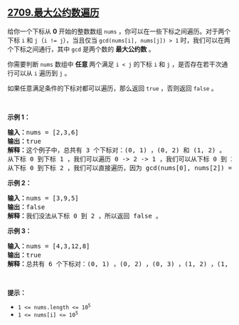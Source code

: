 ## [2709.最大公约数遍历](https://leetcode.cn/problems/greatest-common-divisor-traversal/)
<p>给你一个下标从 <strong>0</strong>&nbsp;开始的整数数组&nbsp;<code>nums</code>&nbsp;，你可以在一些下标之间遍历。对于两个下标&nbsp;<code>i</code>&nbsp;和&nbsp;<code>j</code>（<code>i != j</code>），当且仅当&nbsp;<code>gcd(nums[i], nums[j]) &gt; 1</code>&nbsp;时，我们可以在两个下标之间通行，其中&nbsp;<code>gcd</code>&nbsp;是两个数的 <strong>最大公约数</strong>&nbsp;。</p>

<p>你需要判断 <code>nums</code>&nbsp;数组中&nbsp;<strong>任意&nbsp;</strong>两个满足 <code>i &lt; j</code>&nbsp;的下标&nbsp;<code>i</code>&nbsp;和&nbsp;<code>j</code> ，是否存在若干次通行可以从 <code>i</code>&nbsp;遍历到 <code>j</code>&nbsp;。</p>

<p>如果任意满足条件的下标对都可以遍历，那么返回 <code>true</code>&nbsp;，否则返回 <code>false</code>&nbsp;。</p>

<p>&nbsp;</p>

<p><strong>示例 1：</strong></p>

<pre>
<b>输入：</b>nums = [2,3,6]
<b>输出：</b>true
<b>解释：</b>这个例子中，总共有 3 个下标对：(0, 1) ，(0, 2) 和 (1, 2) 。
从下标 0 到下标 1 ，我们可以遍历 0 -&gt; 2 -&gt; 1 ，我们可以从下标 0 到 2 是因为 gcd(nums[0], nums[2]) = gcd(2, 6) = 2 &gt; 1 ，从下标 2 到 1 是因为 gcd(nums[2], nums[1]) = gcd(6, 3) = 3 &gt; 1 。
从下标 0 到下标 2 ，我们可以直接遍历，因为 gcd(nums[0], nums[2]) = gcd(2, 6) = 2 &gt; 1 。同理，我们也可以从下标 1 到 2 因为 gcd(nums[1], nums[2]) = gcd(3, 6) = 3 &gt; 1 。
</pre>

<p><strong>示例 2：</strong></p>

<pre>
<b>输入：</b>nums = [3,9,5]
<b>输出：</b>false
<b>解释：</b>我们没法从下标 0 到 2 ，所以返回 false 。
</pre>

<p><strong>示例 3：</strong></p>

<pre>
<b>输入：</b>nums = [4,3,12,8]
<b>输出：</b>true
<b>解释：</b>总共有 6 个下标对：(0, 1) ，(0, 2) ，(0, 3) ，(1, 2) ，(1, 3) 和 (2, 3) 。所有下标对之间都存在可行的遍历，所以返回 true 。
</pre>

<p>&nbsp;</p>

<p><strong>提示：</strong></p>

<ul>
	<li><code>1 &lt;= nums.length &lt;= 10<sup>5</sup></code></li>
	<li><code>1 &lt;= nums[i] &lt;= 10<sup>5</sup></code></li>
</ul>
